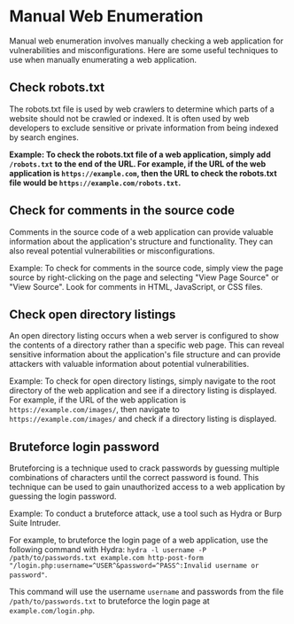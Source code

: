 # Manual Web Enumeration

Manual web enumeration involves manually checking a web application for vulnerabilities and misconfigurations. Here are some useful techniques to use when manually enumerating a web application.

## Check robots.txt

The robots.txt file is used by web crawlers to determine which parts of a website should not be crawled or indexed. It is often used by web developers to exclude sensitive or private information from being indexed by search engines.

**Example: To check the robots.txt file of a web application, simply add `/robots.txt` to the end of the URL. For example, if the URL of the web application is `https://example.com`, then the URL to check the robots.txt file would be `https://example.com/robots.txt`.**

## Check for comments in the source code

Comments in the source code of a web application can provide valuable information about the application's structure and functionality. They can also reveal potential vulnerabilities or misconfigurations.

Example:
To check for comments in the source code, simply view the page source by right-clicking on the page and selecting "View Page Source" or "View Source". Look for comments in HTML, JavaScript, or CSS files.

## Check open directory listings

An open directory listing occurs when a web server is configured to show the contents of a directory rather than a specific web page. This can reveal sensitive information about the application's file structure and can provide attackers with valuable information about potential vulnerabilities.

Example:
To check for open directory listings, simply navigate to the root directory of the web application and see if a directory listing is displayed. For example, if the URL of the web application is `https://example.com/images/`, then navigate to `https://example.com/images/` and check if a directory listing is displayed.

## Bruteforce login password

Bruteforcing is a technique used to crack passwords by guessing multiple combinations of characters until the correct password is found. This technique can be used to gain unauthorized access to a web application by guessing the login password.

Example:
To conduct a bruteforce attack, use a tool such as Hydra or Burp Suite Intruder.

For example, to bruteforce the login page of a web application, use the following command with Hydra:
`hydra -l username -P /path/to/passwords.txt example.com http-post-form "/login.php:username=^USER^&password=^PASS^:Invalid username or password"`.

This command will use the username `username` and passwords from the file `/path/to/passwords.txt` to bruteforce the login page at `example.com/login.php`.
